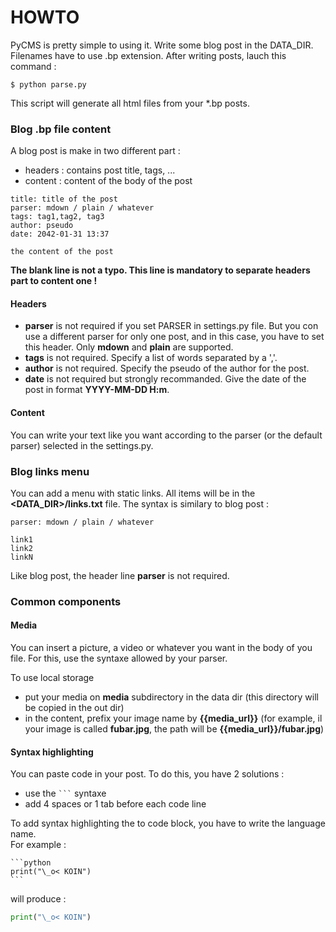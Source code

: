 HOWTO
=====

PyCMS is pretty simple to using it.
Write some blog post in the DATA_DIR. Filenames have to use .bp extension.
After writing posts, lauch this command :

```
$ python parse.py
```

This script will generate all html files from your *.bp posts.

### Blog .bp file content

A blog post is make in two different part :
  * headers : contains post title, tags, ...
  * content : content of the body of the post

```
title: title of the post
parser: mdown / plain / whatever
tags: tag1,tag2, tag3
author: pseudo
date: 2042-01-31 13:37

the content of the post
```

**The blank line is not a typo. This line is mandatory to separate headers part to content one !**

#### Headers

  * **parser** is not required if you set PARSER in settings.py file. But you con use a different parser for only one post, and in this case, you have to set this header. Only **mdown** and **plain** are supported.
  * **tags** is not required. Specify a list of words separated by a ','.
  * **author** is not required. Specify the pseudo of the author for the post.
  * **date** is not required but strongly recommanded. Give the date of the post in format **YYYY-MM-DD H:m**.

#### Content

You can write your text like you want according to the parser (or the default parser) selected in the settings.py.

### Blog links menu

You can add a menu with static links. All items will be in the **<DATA_DIR>/links.txt** file.
The syntax is similary to blog post :

```
parser: mdown / plain / whatever

link1
link2
linkN
```

Like blog post, the header line **parser** is not required.

### Common components

#### Media

You can insert a picture, a video or whatever you want in the body of you file. For this, use the syntaxe allowed by your parser.

To use local storage
  * put your media on **media** subdirectory in the data dir (this directory will be copied in the out dir)
  * in the content, prefix your image name by **{{media_url}}** (for example, il your image is called **fubar.jpg**, the path will be **{{media_url}}/fubar.jpg**)

#### Syntax highlighting

You can paste code in your post. To do this, you have 2 solutions :

  * use the <code>```</code> syntaxe
  * add 4 spaces or 1 tab before each code line

To add syntax highlighting the to code block, you have to  write the language name.  
For example :

    ```python
    print("\_o< KOIN")
    ```

will produce :

```python
print("\_o< KOIN")
```